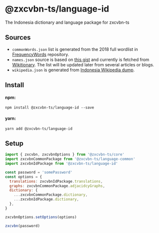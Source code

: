 # @zxcvbn-ts/language-id

The Indonesia dictionary and language package for zxcvbn-ts

## Sources
- `commonWords.json` list is generated from the 2018 full wordlist in [FrequencyWords](https://github.com/hermitdave/FrequencyWords) repository.
- `names.json` source is based on [this gist](https://gist.github.com/bagaswastu/35c80cdd8c32ca0b6aafa119e80e93ef) and currently is fetched from [Wikitionary](https://en.wiktionary.org/wiki/Appendix:Indonesian_given_names). The list will be updated later from several articles or blogs.
- `wikipedia.json` is generated from [Indonesia Wikipedia dump](https://dumps.wikimedia.org/idwiki/latest/idwiki-latest-pages-articles.xml.bz2).

## Install

#### npm:

`npm install @zxcvbn-ts/language-id --save`

#### yarn:

`yarn add @zxcvbn-ts/language-id`

## Setup

```js
import { zxcvbn, zxcvbnOptions } from '@zxcvbn-ts/core'
import zxcvbnCommonPackage from '@zxcvbn-ts/language-common'
import zxcvbnIdPackage from '@zxcvbn-ts/language-id'

const password = 'somePassword'
const options = {
  translations: zxcvbnIdPackage.translations,
  graphs: zxcvbnCommonPackage.adjacidcyGraphs,
  dictionary: {
    ...zxcvbnCommonPackage.dictionary,
    ...zxcvbnIdPackage.dictionary,
  },
}

zxcvbnOptions.setOptions(options)

zxcvbn(password)
```
